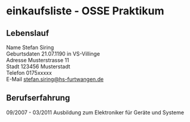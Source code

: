 # einkaufsliste - OSSE Praktikum

## Lebenslauf
Name		Stefan Siring  
Geburtsdaten	21.07.1190 in VS-Villinge  
Adresse		Musterstrasse 11  
Stadt		123456 Musterstadt  
Telefon		0175xxxxx  
E-Mail		stefan.siring@hs-furtwangen.de  

## Berufserfahrung

09/2007 - 03/2011	Ausbildung zum Elektroniker für Geräte und Systeme  
